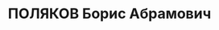 ---
title: ПОЛЯКОВ Борис Абрамович
description: "Род. в 1911, Екатеринославская губ., мест. Софиевка, еврей, обр.: среднее,\
  \ член ВКП(б). Проживал: Москва, Карманницкий пер., д. 8, кв. 1. Секретарь Киевского\
  \ РК ВЛКСМ г.Москвы. \n  Арестован 28.07.1937. Обв. в участии в к.-р. террористической\
  \ организации. Приговор: ВК ВС СССР, 08.10.1937 – ВМН. Расстрелян 08.10.1937, г.Москва.\
  \ \n  Реабилитирован ВК ВС СССР 11.08.1956"
---